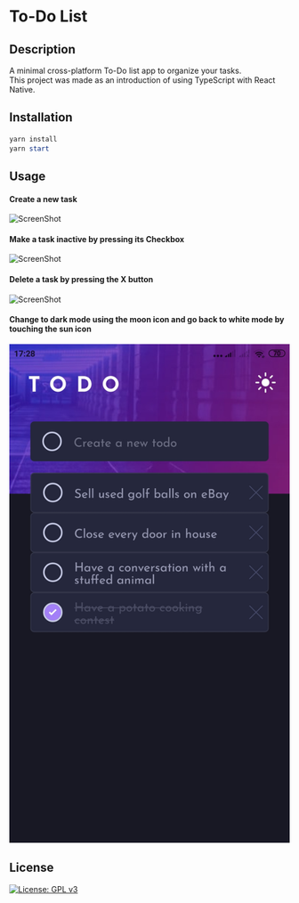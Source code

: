 # To-Do List

## Description

A minimal cross-platform To-Do list app to organize your tasks.\
This project was made as an introduction of using TypeScript with React Native.

## Installation

```powershell
yarn install
yarn start
```

## Usage

#### Create a new task
![ScreenShot](https://gitlab.com/Livrag/todolistapp/-/blob/master/screenshots/initialitem.jpg "Create Task")

#### Make a task inactive by pressing its Checkbox
![ScreenShot](https://gitlab.com/Livrag/todolistapp/-/blob/master/screenshots/inactiveitem.jpg "Inactive Task")

#### Delete a task by pressing the X button
![ScreenShot](https://gitlab.com/Livrag/todolistapp/-/blob/master/screenshots/deleteitem.jpg "Delete Task")

#### Change to dark mode using the moon icon and go back to white mode by touching the sun icon
<div align="left">
  <img src="/screenshots/darkmode.jpg"/>
</div>


## License

[![License: GPL v3](https://img.shields.io/badge/License-GPLv3-blue.svg)](https://gitlab.com/Livrag/todolistapp/-/blob/master/LICENSE)